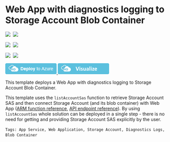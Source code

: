 # Web App with diagnostics logging to Storage Account Blob Container

<IMG SRC="https://azurequickstartsservice.blob.core.windows.net/badges/301-web-app-diagnostics-logs-blob-container/PublicLastTestDate.svg" />&nbsp;
<IMG SRC="https://azurequickstartsservice.blob.core.windows.net/badges/301-web-app-diagnostics-logs-blob-container/PublicDeployment.svg" />&nbsp;

<IMG SRC="https://azurequickstartsservice.blob.core.windows.net/badges/301-web-app-diagnostics-logs-blob-container/FairfaxLastTestDate.svg" />&nbsp;
<IMG SRC="https://azurequickstartsservice.blob.core.windows.net/badges/301-web-app-diagnostics-logs-blob-container/FairfaxDeployment.svg" />&nbsp;

<IMG SRC="https://azurequickstartsservice.blob.core.windows.net/badges/301-web-app-diagnostics-logs-blob-container/BestPracticeResult.svg" />&nbsp;
<IMG SRC="https://azurequickstartsservice.blob.core.windows.net/badges/301-web-app-diagnostics-logs-blob-container/CredScanResult.svg" />&nbsp;

<a href="https://portal.azure.com/#create/Microsoft.Template/uri/https%3A%2F%2Fraw.githubusercontent.com%2FAzure%2Fazure-quickstart-templates%2Fmaster%2F301-web-app-diagnostics-logs-blob-container%2Fazuredeploy.json" target="_blank">
<img src="https://raw.githubusercontent.com/Azure/azure-quickstart-templates/master/1-CONTRIBUTION-GUIDE/images/deploytoazure.png"/>
</a>
<a href="http://armviz.io/#/?load=https%3A%2F%2Fraw.githubusercontent.com%2FAzure%2Fazure-quickstart-templates%2Fmaster%2F301-web-app-diagnostics-logs-blob-container%2Fazuredeploy.json" target="_blank">
<img src="https://raw.githubusercontent.com/Azure/azure-quickstart-templates/master/1-CONTRIBUTION-GUIDE/images/visualizebutton.png"/>
</a>

This template deploys a Web App with diagnostics logging to Storage Account Blob Container.

This template uses the `listAccountSas` function to retrieve Storage Account SAS and then connect Storage Account (and its blob container) with Web App ([ARM function reference](https://docs.microsoft.com/en-us/azure/azure-resource-manager/resource-group-template-functions-resource#listaccountsas-listkeys-listsecrets-and-list), [API endpoint reference](https://docs.microsoft.com/en-us/rest/api/storagerp/storageaccounts/listaccountsas)). By using `listAccountSas` whole solution can be deployed in a single step - there is no need for getting and providing Storage Account SAS explicitly by the user.

`Tags: App Service, Web Application, Storage Account, Diagnostics Logs, Blob Container`

